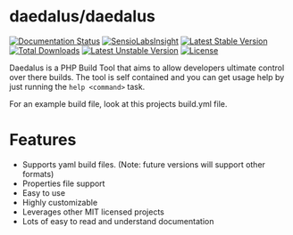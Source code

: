 daedalus/daedalus
====================

[![Documentation Status](https://readthedocs.org/projects/daedalus/badge/?version=latest)](https://readthedocs.org/projects/daedalus/?badge=latest) [![SensioLabsInsight](https://insight.sensiolabs.com/projects/564a744a-9c37-4151-8de6-f22632d05518/mini.png)](https://insight.sensiolabs.com/projects/564a744a-9c37-4151-8de6-f22632d05518) [![Latest Stable Version](https://poser.pugx.org/daedalus/daedalus/v/stable.svg)](https://packagist.org/packages/daedalus/daedalus) [![Total Downloads](https://poser.pugx.org/daedalus/daedalus/downloads.svg)](https://packagist.org/packages/daedalus/daedalus) [![Latest Unstable Version](https://poser.pugx.org/daedalus/daedalus/v/unstable.svg)](https://packagist.org/packages/daedalus/daedalus) [![License](https://poser.pugx.org/daedalus/daedalus/license.svg)](https://packagist.org/packages/daedalus/daedalus)

Daedalus is a PHP Build Tool that aims to allow developers ultimate control
over there builds. The tool is self contained and you can get usage help
by just running the `help <command>` task.

For an example build file, look at this projects build.yml file.

# Features

* Supports yaml build files. (Note: future versions will support other formats)
* Properties file support
* Easy to use
* Highly customizable
* Leverages other MIT licensed projects
* Lots of easy to read and understand documentation
